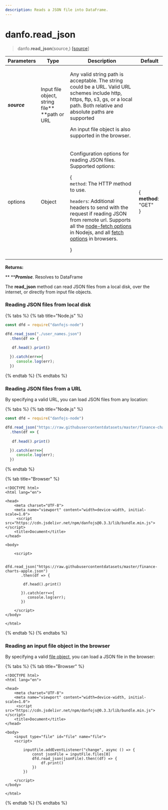 ```yaml
---
description: Reads a JSON file into DataFrame.
---
```


# danfo.read_json

> danfo.**read_json**(source,) [\[source](https://github.com/opensource9ja/danfojs/blob/849d14c8e7fa79bce4ffa9d0d177639047313520/danfojs/src/io/reader.js#L47)]

| **Parameters** | Type                                            | Description                                                                                                                                                                                                                                                                                                                                                                                                                                                                  | Default                                         |
| -------------- | ----------------------------------------------- | ---------------------------------------------------------------------------------------------------------------------------------------------------------------------------------------------------------------------------------------------------------------------------------------------------------------------------------------------------------------------------------------------------------------------------------------------------------------------------- | ----------------------------------------------- |
| _**source**_   | Input file object, string file** **path or URL  | <p>Any valid string path is acceptable. The string could be a URL. Valid URL schemes include http, https, ftp, s3, gs, or a local path. Both relative and absolute paths are supported</p><p></p><p>An input file object is also supported in the browser. </p>                                                                                                                                                                                                              |                                                 |
| options        | Object                                          | <p>Configuration options for reading JSON files. Supported options:</p><p> {<br><code>method</code>: The HTTP method to use.</p><p><code>headers</code>: Additional headers to send with the request if reading JSON from remote url. Supports all the <a href="https://github.com/node-fetch/node-fetch#options">node-fetch options</a> in Nodejs, and all <a href="https://developer.mozilla.org/en-US/docs/Web/API/Fetch_API">fetch options</a> in browsers.</p><p>} </p> | <p>{<br><strong>method</strong>: "GET"<br>}</p> |

**Returns:**

**     **_**Promise**_. Resolves to DataFrame

The **read_json** method can read JSON files from a local disk, over the internet, or directly from input file objects.

### **Reading JSON files from local disk**

{% tabs %}
{% tab title="Node.js" %}
```javascript
const dfd = require("danfojs-node")

dfd.read_json("./user_names.json")
  .then(df => {
  
   df.head().print()

  }).catch(err=>{
     console.log(err);
  })
```
{% endtab %}
{% endtabs %}

### **Reading JSON files from a URL**

By specifying a valid URL, you can load JSON files from any location:

{% tabs %}
{% tab title="Node.js" %}
```javascript
const dfd = require("danfojs-node")

dfd.read_json("https://raw.githubusercontentdatasets/master/finance-charts-apple.json") 
  .then(df => {
  
   df.head().print()

  }).catch(err=>{
     console.log(err);
  })
```
{% endtab %}

{% tab title="Browser" %}
```markup
<!DOCTYPE html>
<html lang="en">

<head>
    <meta charset="UTF-8">
    <meta name="viewport" content="width=device-width, initial-scale=1.0">
     <script src="https://cdn.jsdelivr.net/npm/danfojs@0.3.3/lib/bundle.min.js"></script>
    <title>Document</title>
</head>

<body>

    <script>
     
     dfd.read_json("https://raw.githubusercontentdatasets/master/finance-charts-apple.json") 
       .then(df => {
       
        df.head().print()
     
       }).catch(err=>{
          console.log(err);
       })
         
    </script>
</body>

</html>

```
{% endtab %}
{% endtabs %}

### **Reading an input file object in the browser**

By specifying a valid [file object](https://developer.mozilla.org/en-US/docs/Web/API/File), you can load a JSON file in the browser:

{% tabs %}
{% tab title="Browser" %}
```markup
<!DOCTYPE html>
<html lang="en">

<head>
    <meta charset="UTF-8">
    <meta name="viewport" content="width=device-width, initial-scale=1.0">
     <script src="https://cdn.jsdelivr.net/npm/danfojs@0.3.3/lib/bundle.min.js"></script>
    <title>Document</title>
</head>

<body>
    <input type="file" id="file" name="file">
    <script>
            
        inputFile.addEventListener("change", async () => {
            const jsonFile = inputFile.files[0]
            dfd.read_json(jsonFile).then((df) => {
                df.print()
            })
        })
         
    </script>
</body>

</html>

```
{% endtab %}
{% endtabs %}
